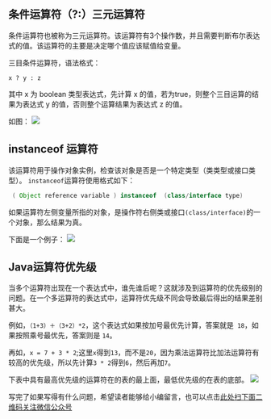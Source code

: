 ## 条件运算符（?:）三元运算符

条件运算符也被称为三元运算符。该运算符有3个操作数，并且需要判断布尔表达式的值。该运算符的主要是决定哪个值应该赋值给变量。

三目条件运算符，语法格式：

`x ? y : z`

其中 x 为 boolean 类型表达式，先计算 x 的值，若为true，则整个三目运算的结果为表达式 y 的值，否则整个运算结果为表达式 z 的值。

如图：
![](https://gitee.com/duchaochen/gongzhonghao/raw/master/3/11-1.jpg)

## instanceof 运算符
该运算符用于操作对象实例，检查该对象是否是一个特定类型（类类型或接口类型）。
`instanceof`运算符使用格式如下：
```java
 ( Object reference variable ) instanceof  (class/interface type)
```

如果运算符左侧变量所指的对象，是操作符右侧类或接口`(class/interface)`的一个对象，那么结果为真。

下面是一个例子：
![](https://gitee.com/duchaochen/gongzhonghao/raw/master/3/11-2.jpg)

## Java运算符优先级

当多个运算符出现在一个表达式中，谁先谁后呢？这就涉及到运算符的优先级别的问题。在一个多运算符的表达式中，运算符优先级不同会导致最后得出的结果差别甚大。

例如，`（1+3）＋（3+2）*2`，这个表达式如果按加号最优先计算，答案就是` 18`，如果按照乘号最优先，答案则是 `14`。

再如，`x = 7 + 3 * 2`;这里`x`得到`13`，而不是`20`，因为乘法运算符比加法运算符有较高的优先级，所以先计算`3 * 2`得到`6`，然后再加`7`。

下表中具有最高优先级的运算符在的表的最上面，最低优先级的在表的底部。
![](https://gitee.com/duchaochen/gongzhonghao/raw/master/3/11-3.jpg)

写完了如果写得有什么问题，希望读者能够给小编留言，也可以点击[此处扫下面二维码关注微信公众号](https://www.ycbbs.vip/?p=28 "此处扫下面二维码关注微信公众号")